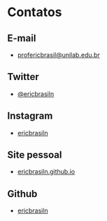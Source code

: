 # Contatos

## E-mail
  - profericbrasil@unilab.edu.br

## Twitter
  - <a href="https://twitter.com/ericbrasiln" target="_blank">@ericbrasiln</a>

## Instagram
  - <a href="https://www.instagram.com/ericbrasiln/" target="_blank">ericbrasiln</a>

## Site pessoal
  - <a href="https://ericbrasiln.github.io/" target="_blank"> ericbrasiln.github.io</a>

## Github
  - <a href= "https://github.com/ericbrasiln/" target="_blank">ericbrasiln</a>